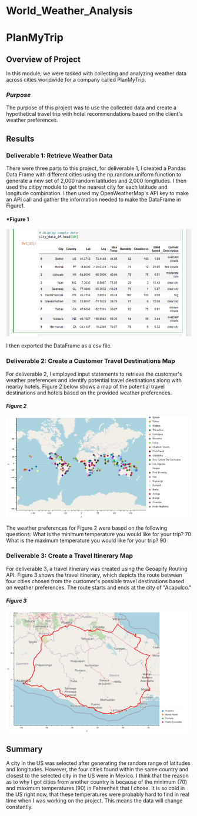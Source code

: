 # World_Weather_Analysis
# PlanMyTrip
## Overview of Project
In this module, we were tasked with collecting and analyzing weather data across cities worldwide for a company called PlanMyTrip.

### *Purpose*
The purpose of this project was to use the collected data and create a hypothetical travel trip with hotel recommendations based on the client's weather preferences.

## Results
### Deliverable 1: Retrieve Weather Data
There were three parts to this project, for deliverable 1, I created a Pandas Data Frame with different cities using the np.random.uniform function to generate a new set of 2,000 random latitudes and 2,000 longitudes. I then used the citipy module to get the nearest city for each latitude and longitude combination. I then used my OpenWeatherMap's API key to make an API call and gather the information needed to make the DataFrame in Figure1. 

#### *Figure 1
![Alt text](Weather_Database/DataFrame.png)

I then exported the DataFrame as a csv file. 

### Deliverable 2: Create a Customer Travel Destinations Map
For deliverable 2, I employed input statements to retrieve the customer's weather preferences and identify potential travel destinations along with nearby hotels.  Figure 2 below shows a map of the potential travel destinations and hotels based on the provided weather preferences.

#### *Figure 2*
![Alt text](Vacation_Search/WeatherPy_vacation_map.png)

The weather preferences for Figure 2 were based on the following questions:
What is the minimum temperature you would like for your trip? 70
What is the maximum temperature you would like for your trip? 90

### Deliverable 3: Create a Travel Itinerary Map
For deliverable 3, a travel itinerary was created using the Geoapify Routing API.  Figure 3 shows the travel itinerary, which depicts the route between four cities chosen from the customer's possible travel destinations based on weather preferences. The route starts and ends at the city of "Acapulco."

#### *Figure 3*
![Alt text](Vacation_Itinerary/WeatherPy_travel_map.png)

## Summary
A city in the US was selected after generating the random range of latitudes and longitudes. However, the four cities found within the same country and closest to the selected city in the US were in Mexico.  I think that the reason as to why I got cities from another country is because of the minimum (70) and maximum temperatures (90) in Fahrenheit that I chose. It is so cold in the US right now, that these temperatures were probably hard to find in real time when I was working on the project. This means the data will change constantly.  